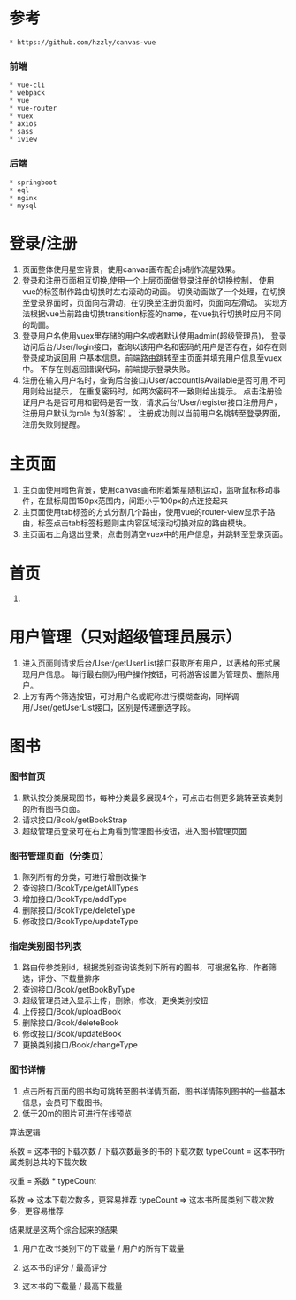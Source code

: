 # 参考
    * https://github.com/hzzly/canvas-vue
### 前端
    * vue-cli
    * webpack
    * vue
    * vue-router
    * vuex
    * axios
    * sass
    * iview
    
### 后端
    * springboot
    * eql
    * nginx
    * mysql

# 登录/注册

1. 页面整体使用星空背景，使用canvas画布配合js制作流星效果。
2. 登录和注册页面相互切换,使用一个上层页面做登录注册的切换控制，
使用vue的<transition></transition>标签制作路由切换时左右滚动的动画。
切换动画做了一个处理，在切换至登录界面时，页面向右滑动，在切换至注册页面时，页面向左滑动。
实现方法根据vue当前路由切换transition标签的name，在vue执行切换时应用不同的动画。
3. 登录用户名使用vuex里存储的用户名或者默认使用admin(超级管理员)，
登录访问后台/User/login接口，查询以该用户名和密码的用户是否存在，如存在则登录成功返回用
户基本信息，前端路由跳转至主页面并填充用户信息至vuex中。
不存在则返回错误代码，前端提示登录失败。
4. 注册在输入用户名时，查询后台接口/User/accountIsAvailable是否可用,不可用则给出提示，
在重复密码时，如两次密码不一致则给出提示。
点击注册验证用户名是否可用和密码是否一致，请求后台/User/register接口注册用户，注册用户默认为role 为3(游客) 。
注册成功则以当前用户名跳转至登录界面，注册失败则提醒。

# 主页面

1. 主页面使用暗色背景，使用canvas画布附着繁星随机运动，监听鼠标移动事件，在鼠标周围150px范围内，间距小于100px的点连接起来
2. 主页面使用tab标签的方式分割几个路由，使用vue的router-view显示子路由，标签点击tab标签标题则主内容区域滚动切换对应的路由模块。
3. 主页面右上角退出登录，点击则清空vuex中的用户信息，并跳转至登录页面。
   
# 首页
1. 
   
# 用户管理（只对超级管理员展示）

1. 进入页面则请求后台/User/getUserList接口获取所有用户，以表格的形式展现用户信息。
每行最右侧为用户操作按钮，可将游客设置为管理员、删除用户。
2. 上方有两个筛选按钮，可对用户名或昵称进行模糊查询，同样调用/User/getUserList接口，区别是传递删选字段。

# 图书

### 图书首页
1. 默认按分类展现图书，每种分类最多展现4个，可点击右侧更多跳转至该类别的所有图书页面。
2. 请求接口/Book/getBookStrap
3. 超级管理员登录可在右上角看到管理图书按钮，进入图书管理页面

### 图书管理页面（分类页）

1. 陈列所有的分类，可进行增删改操作
2. 查询接口/BookType/getAllTypes
3. 增加接口/BookType/addType
4. 删除接口/BookType/deleteType
5. 修改接口/BookType/updateType

### 指定类别图书列表

1. 路由传参类别id，根据类别查询该类别下所有的图书，可根据名称、作者筛选，评分、下载量排序
2. 查询接口/Book/getBookByType
3. 超级管理员进入显示上传，删除，修改，更换类别按钮
4. 上传接口/Book/uploadBook
5. 删除接口/Book/deleteBook
6. 修改接口/Book/updateBook
7. 更换类别接口/Book/changeType

### 图书详情

1. 点击所有页面的图书均可跳转至图书详情页面，图书详情陈列图书的一些基本信息，会员可下载图书。
2. 低于20m的图片可进行在线预览



算法逻辑


系数 = 这本书的下载次数 / 下载次数最多的书的下载次数
typeCount = 这本书所属类别总共的下载次数

权重 = 系数 * typeCount

系数 => 这本下载次数多，更容易推荐
typeCount => 这本书所属类别下载次数多，更容易推荐

结果就是这两个综合起来的结果

1. 用户在改书类别下的下载量 / 用户的所有下载量

2. 这本书的评分 / 最高评分

3. 这本书的下载量 / 最高下载量